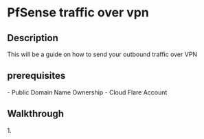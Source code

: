 <h1>PfSense traffic over vpn</h1>

<h2>Description</h2>
This will be a guide on how to send your outbound traffic over VPN
<br/>

<h2>prerequisites</h2>
- Public Domain Name Ownership
- Cloud Flare Account

<h2>Walkthrough</h2>
1.
